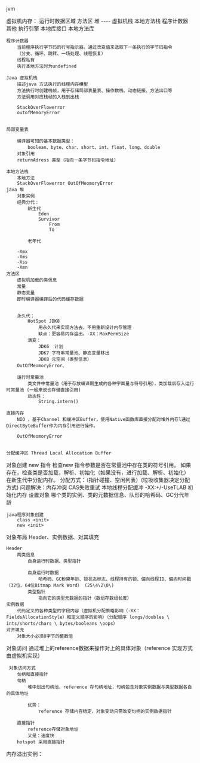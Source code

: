 jvm

虚拟机内存：
    运行时数据区域
        方法区
        堆
        ----
        虚拟机栈
        本地方法栈
        程序计数器
    其他
        执行引擎
        本地库接口
        本地方法库

    
    程序计数器  
        当前程序执行字节码的行号指示器。通过改变值来选取下一条执行的字节码指令
        （分支、循环、跳转、一场处理、线程恢复）
        线程私有
        执行本地方法时为undefined 
    
    Java 虚拟机栈 
        描述java 方法执行的线程内存模型
        方法执行时创建栈帧，用于存储局部表量表、操作数栈、动态链接、方法出口等
        方法调用对应栈帧的入栈到出栈

        StackOverFlowerror
        outofMemoryError


    局部变量表

        编译器可知的基本数据类型：
            boolean、byte、char、short、int、float、long、double 
        对象引用
        returnAdress 类型（指向一条字节码指令地址）

    本地方法栈
        本地方法 
        StackOverFlowerror OutOfMeomoryError
    java 堆 
        对象实例
        经典分代：
            新生代
                Eden 
                Survivor 
                    From
                    To

            老年代
        
        -Xmx 
        -Xms
        -Xss
        -Xmn
    方法区
        虚拟机加载的类信息
        常量
        静态变量
        即时编译器编译后的代码缓存数据


        永久代：
            HotSpot JDK8 
                用永久代来实现方法去，不用重新设计内存管理
                缺点：更容易内存溢出。-XX：MaxPermSize 
            演变：
                JDK6  计划
                JDK7 字符串常量池、静态变量移出
                JDK8 元空间（类型信息）
        OutOfMeomoryError、

        运行时常量池
            类文件中常量池（用于存放编译期生成的各种字面量与符号引用），类加载后存入运行时常量池 (一般来说也存储直接引用)
            动态性：
                String.intern()

    直接内存
        NIO ，基于Channel 和缓冲区Buffer，使用Native函数库直接分配对堆外内存l通过DirectByteBuffer作为内存引用进行操作。

        OutOfMeomoryError


    分配缓冲区 Thread Local Allocation Buffer 



对象创建
    new 指令
    检查new 指令参数是否在常量池中存在类的符号引用。
    如果存在，检查类是否加载，解析、初始化（如果没有，进行加载、解析、初始化）
    在新生代中分配内存。
        分配方式：（指针碰撞、空闲列表）(垃圾收集器决定分配方式)
        问题解决：内存冲突
            CAS失败重试
            本地线程分配缓冲  -XX:+/-UseTLAB
    初始化内存
    设置对象
        哪个类的实例、类的元数据信息、队形的哈希码、GC分代年龄

    java程序对象创建
        class <init>
        new <init>
对象布局
    Header、实例数据、对其填充

    Header 
        两类信息
            自身运行时数据、类型指针

            自身运行时数据 
                哈希码、GC粉黛年龄、锁状态标志、线程持有的锁、偏向线程ID、偏向时间戳 （32位、64位Bitmap Mark Word） (25\4\2\0\)
            类型指针
                指向它的类型元数据的指针（数组存数组长度）
    实例数据
        代码定义的各种类型的字段内容（虚拟机分配策略影响（-XX：FieldsAllocationStyle）和定义顺序的影响）（分配顺序 longs/doubles \ ints/shorts/chars \ bytes/booleans \oops）
    对齐填充 
        对象大小必须8字节的整数倍
对象访问
    通过堆上的reference数据来操作对上的具体对象（reference 实现方式由虚拟机实现）

     对象访问方式
        句柄和直接指针
        句柄
            堆中划出句柄池，reference 存句柄地址，句柄包含对象实例数据与类型数据各自的具体地址

            优势：
                reference 存储内容稳定，对象变动只需改变句柄的实例数据指针

        直接指针 
            reference存储对象地址
            又是：速度快
        hotspot 采用直接指针    

内存溢出实例：




            






    



